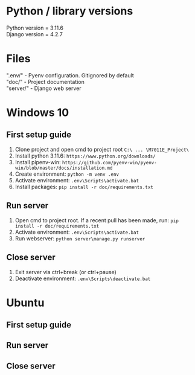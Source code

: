 # Python / library versions
Python version = 3.11.6 <br />
Django version = 4.2.7 <br />

# Files
".env/" - Pyenv configuration. Gitignored by default <br />
"doc/" - Project documentation <br />
"server/" - Django web server <br />


# Windows 10
## First setup guide 
1) Clone project and open cmd to project root ```C:\ ... \M7011E_Project\```
2) Install python 3.11.6: ```https://www.python.org/downloads/```
3) Install pipenv-win: ```https://github.com/pyenv-win/pyenv-win/blob/master/docs/installation.md```
4) Create environment: ```python -m venv .env```
2) Activate environment: ```.env\Scripts\activate.bat```
5) Install packages: ```pip install -r doc/requirements.txt```

## Run server
1) Open cmd to project root. If a recent pull has been made, run: ```pip install -r doc/requirements.txt```
2) Activate environment: ```.env\Scripts\activate.bat```
4) Run webserver: ```python server\manage.py runserver```

## Close server
1) Exit server via ctrl+break (or ctrl+pause) 
2) Deactivate environment: ```.env\Scripts\deactivate.bat```


# Ubuntu
## First setup guide

## Run server

## Close server